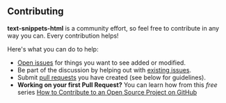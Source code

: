 ## Contributing

**text-snippets-html** is a community effort, so feel free to contribute in any way you can. Every contribution helps!

Here's what you can do to help:

- [Open issues](https://github.com/JonasSchubert/text-snippets-html/-/issues/new) for things you want to see added or modified.
- Be part of the discussion by helping out with [existing issues](https://github.com/JonasSchubert/text-snippets-html/-/issues).
- Submit [pull requests](https://github.com/JonasSchubert/-/pull_requests) you have created (see below for guidelines).
- **Working on your first Pull Request?** You can learn how from this *free* series [How to Contribute to an Open Source Project on GitHub](https://egghead.io/series/how-to-contribute-to-an-open-source-project-on-github)
